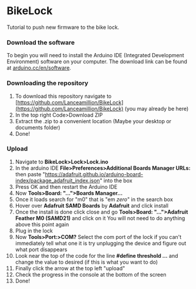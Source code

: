 # BikeLock
Tutorial to push new firmware to the bike lock.

### Download the software
To begin you will need to install the Arduino IDE (Integrated Development Environment) software on your computer. The download link can be found at [arduino.cc/en/software](https://www.arduino.cc/en/software).

### Downloading the repository
1. To download this repository navigate to 
[https://github.com/Lanceamillion/BikeLock](https://github.com/Lanceamillion/BikeLock) 
(you may already be here)
2. In the top right Code>Download ZIP
3. Extract the .zip to a convenient location (Maybe your desktop or documents folder)
4. Done!

### Upload
1. Navigate to **BikeLock>Lock>Lock.ino**
2. In the arduino IDE **File>Preferences>Additional Boards Manager URLs:** then paste "https://adafruit.github.io/arduino-board-index/package_adafruit_index.json" into the box
3. Press OK and then restart the Arduino IDE
4. Now **Tools>Board: "...">Boards Manager...**
5. Once it loads search for "m0" that is "em *zero*" in the search box
6. Hover over **Adafruit SAMD Boards** by **Adafruit** and click install
7. Once the install is done click close and go **Tools>Board: "...">Adafruit Feather M0 (SAMD21)** and click on it
You will not need to do anything above this point again
8. Plug in the lock
9. Now **Tools>Port:>COM?** Select the com port of the lock if you can't immediately tell what one it is try unplugging the device and figure out what port disappears
10. Look near the top of the code for the line **#define threshold ...** and change the value to desired (if this is what you want to do)
11. Finally click the arrow at the top left "upload"
12. Check the progress in the console at the bottom of the screen
13. Done!
